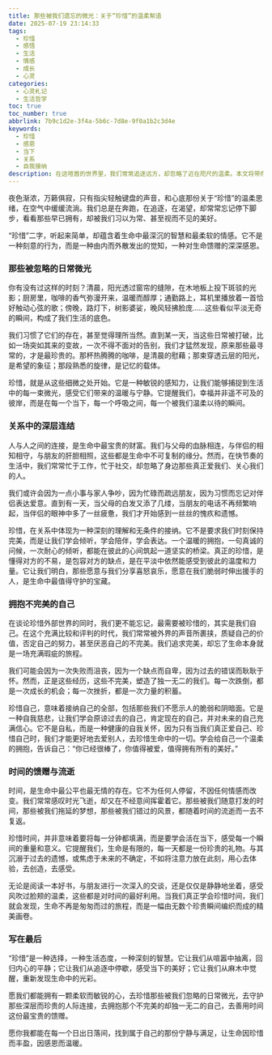 ```yaml
---
title: 那些被我们遗忘的微光：关于“珍惜”的温柔絮语
date: 2025-07-19 23:14:33
tags:
  - 珍惜
  - 感悟
  - 生活
  - 情感
  - 成长
  - 心灵
categories:
  - 心灵札记
  - 生活哲学
toc: true
toc_number: true
abbrlink: 7b9c1d2e-3f4a-5b6c-7d8e-9f0a1b2c3d4e
keywords:
  - 珍惜
  - 感恩
  - 当下
  - 关系
  - 自我接纳
description: 在这喧嚣的世界里，我们常常追逐远方，却忽略了近在咫尺的温柔。本文将带你走进“珍惜”的深层含义，从日常的微光到深刻的连接，从自我接纳到时间的馈赠，感受那些被我们遗忘的美好，学会如何用一颗柔软的心去拥抱生活中的每一个瞬间，让生命充满温暖与力量。
---
```


夜色渐浓，万籁俱寂，只有指尖轻触键盘的声音，和心底那份关于“珍惜”的温柔思绪，在空气中缓缓流淌。我们总是在奔跑，在追逐，在渴望，却常常忘记停下脚步，看看那些早已拥有，却被我们习以为常、甚至视而不见的美好。

“珍惜”二字，听起来简单，却蕴含着生命中最深沉的智慧和最柔软的情感。它不是一种刻意的行为，而是一种由内而外散发出的觉知，一种对生命馈赠的深深感恩。

### 那些被忽略的日常微光

你有没有过这样的时刻？清晨，阳光透过窗帘的缝隙，在木地板上投下斑驳的光影；厨房里，咖啡的香气弥漫开来，温暖而醇厚；通勤路上，耳机里播放着一首恰好触动心弦的歌；傍晚，路灯下，树影婆娑，晚风轻拂脸庞……这些看似平淡无奇的瞬间，构成了我们生活的底色。

我们习惯了它们的存在，甚至觉得理所当然。直到某一天，当这些日常被打破，比如一场突如其来的变故，一次不得不面对的告别，我们才猛然发现，原来那些最寻常的，才是最珍贵的。那杯热腾腾的咖啡，是清晨的慰藉；那束穿透云层的阳光，是希望的象征；那段熟悉的旋律，是记忆的载体。

珍惜，就是从这些细微之处开始。它是一种敏锐的感知力，让我们能够捕捉到生活中的每一束微光，感受它们带来的温暖与宁静。它提醒我们，幸福并非遥不可及的彼岸，而是在每一个当下，每一个呼吸之间，每一个被我们温柔以待的瞬间。

### 关系中的深层连结

人与人之间的连接，是生命中最宝贵的财富。我们与父母的血脉相连，与伴侣的相知相守，与朋友的肝胆相照，这些都是生命中不可复制的缘分。然而，在快节奏的生活中，我们常常忙于工作，忙于社交，却忽略了身边那些真正爱我们、关心我们的人。

我们或许会因为一点小事与家人争吵，因为忙碌而疏远朋友，因为习惯而忘记对伴侣表达爱意。直到有一天，当父母的白发又添了几缕，当朋友的电话不再频繁响起，当伴侣的眼神中多了一丝疲惫，我们才开始感到一丝丝的愧疚和遗憾。

珍惜，在关系中体现为一种深刻的理解和无条件的接纳。它不是要求我们时刻保持完美，而是让我们学会倾听，学会陪伴，学会表达。一个温暖的拥抱，一句真诚的问候，一次耐心的倾听，都能在彼此的心间筑起一道坚实的桥梁。真正的珍惜，是懂得对方的不易，是包容对方的缺点，是在平淡中依然能感受到彼此的温度和力量。它让我们明白，那些愿意与我们分享喜怒哀乐，愿意在我们脆弱时伸出援手的人，是生命中最值得守护的宝藏。

### 拥抱不完美的自己

在谈论珍惜外部世界的同时，我们更不能忘记，最需要被珍惜的，其实是我们自己。在这个充满比较和评判的时代，我们常常被外界的声音所裹挟，质疑自己的价值，否定自己的努力，甚至厌恶自己的不完美。我们追求完美，却忘了生命本身就是一场充满瑕疵的旅程。

我们可能会因为一次失败而沮丧，因为一个缺点而自卑，因为过去的错误而耿耿于怀。然而，正是这些经历，这些不完美，塑造了独一无二的我们。每一次跌倒，都是一次成长的机会；每一次挫折，都是一次力量的积蓄。

珍惜自己，意味着接纳自己的全部，包括那些我们不愿示人的脆弱和阴暗面。它是一种自我慈悲，让我们学会原谅过去的自己，肯定现在的自己，并对未来的自己充满信心。它不是自私，而是一种健康的自我关怀，因为只有当我们真正爱自己、珍惜自己时，我们才能更好地去爱别人，去珍惜生命中的一切。学会给自己一个温柔的拥抱，告诉自己：“你已经很棒了，你值得被爱，值得拥有所有的美好。”

### 时间的馈赠与流逝

时间，是生命中最公平也最无情的存在。它不为任何人停留，不因任何情感而改变。我们常常感叹时光飞逝，却又在不经意间挥霍着它。那些被我们随意打发的时间，那些被我们拖延的梦想，那些被我们错过的风景，都随着时间的流逝而一去不复返。

珍惜时间，并非意味着要将每一分钟都填满，而是要学会活在当下，感受每一个瞬间的重量和意义。它提醒我们，生命是有限的，每一天都是一份珍贵的礼物。与其沉溺于过去的遗憾，或焦虑于未来的不确定，不如将注意力放在此刻，用心去体验，去创造，去感受。

无论是阅读一本好书，与朋友进行一次深入的交谈，还是仅仅是静静地坐着，感受风吹过脸颊的温柔，这些都是对时间的最好利用。当我们真正学会珍惜时间，我们就会发现，生命不再是匆匆而过的旅程，而是一幅由无数个珍贵瞬间编织而成的精美画卷。

### 写在最后

“珍惜”是一种选择，一种生活态度，一种深刻的智慧。它让我们从喧嚣中抽离，回归内心的平静；它让我们从追逐中停歇，感受当下的美好；它让我们从麻木中觉醒，重新发现生命中的光彩。

愿我们都能拥有一颗柔软而敏锐的心，去珍惜那些被我们忽略的日常微光，去守护那些深层而珍贵的人际连接，去拥抱那个不完美的却独一无二的自己，去善用时间这份最宝贵的馈赠。

愿你我都能在每一个日出日落间，找到属于自己的那份宁静与满足，让生命因珍惜而丰盈，因感恩而温暖。